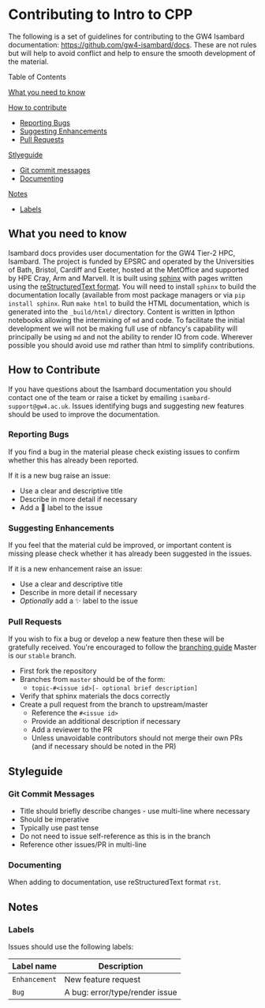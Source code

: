 # Contributing to Intro to CPP

The following is a set of guidelines for contributing to the GW4 Isambard documentation: https://github.com/gw4-isambard/docs.
These are not rules but will help to avoid conflict and help to ensure the smooth development of the material.

Table of Contents

[What you need to know](#what-you-need-to-know)

[How to contribute](#how-to-contribute)

* [Reporting Bugs](#reporting-bugs)
* [Suggesting Enhancements](#suggesting-enhance)
* [Pull Requests](#pull-requests)

[Stlyeguide](#styleguide)

* [Git commit messages](#git-commit-messages)
* [Documenting](#documenting)

[Notes](#notes)

* [Labels](#labels)

## What you need to know

Isambard docs provides user documentation for the GW4 Tier-2 HPC, Isambard.
The project is funded by EPSRC and operated by the Universities of Bath, Bristol, Cardiff and Exeter, hosted at the MetOffice and supported by HPE Cray, Arm and Marvell.
It is built using [sphinx](http://www.sphinx-doc.org/en/master/) with pages written using the [reStructuredText format](http://www.sphinx-doc.org/en/master/usage/restructuredtext/basics.html).
You will need to install `sphinx` to build the documentation locally (available from most package managers or via `pip install sphinx`.
Run `make html` to build the HTML documentation, which is generated into the `_build/html/` directory.
Content is written in Ipthon notebooks allowing the intermixing of `md` and code.
To facilitate the initial development we will not be making full use of nbfancy's capability will principally be using `md` and not the ability to render IO from code.
Wherever possible you should avoid use md rather than html to simplify contributions.

## How to Contribute

If you have questions about the Isambard documentation you should contact one of the team or raise a ticket by emailing `isambard-support@gw4.ac.uk`.
Issues identifying bugs and suggesting new features should be used to improve the documentation.

### Reporting Bugs

If you find a bug in the material please check existing issues to confirm whether this has already been reported.

If it is a new bug raise an issue:

* Use a clear and descriptive title
* Describe in more detail if necessary
* Add a :bug: label to the issue

### Suggesting Enhancements

If you feel that the material culd be improved, or important content is missing please check whether it has already been suggested in the issues.

If it is a new enhancement raise an issue:

* Use a clear and descriptive title
* Describe in more detail if necessary
* *Optionally* add a :sparkles: label to the issue

### Pull Requests

If you wish to fix a bug or develop a new feature then these will be gratefully received.
You're encouraged to follow the [branching guide](https://gist.github.com/digitaljhelms/4287848#file-gistfile1-md)
Master is our  `stable` branch.

* First fork the repository
* Branches from `master` should be of the form:
  * `topic-#<issue id>[- optional brief description]`
* Verify that sphinx materials the docs correctly
* Create a pull request from the branch to upstream/master
  * Reference the `#<issue id>`
  * Provide an additional description if necessary
  * Add a reviewer to the PR
  * Unless unavoidable contributors should not merge their own PRs (and if necessary should be noted in the PR)

## Styleguide

### Git Commit Messages

* Title should briefly describe changes - use multi-line where necessary
* Should be imperative
* Typically use past tense
* Do not need to issue self-reference as this is in the branch
* Reference other issues/PR in multi-line

### Documenting

When adding to documentation, use reStructuredText format `rst`.

## Notes

### Labels

Issues should use the following labels:

| Label name | Description |
| ----- | ------|
| `Enhancement` | New feature request |
| `Bug` | A bug: error/type/render issue |
